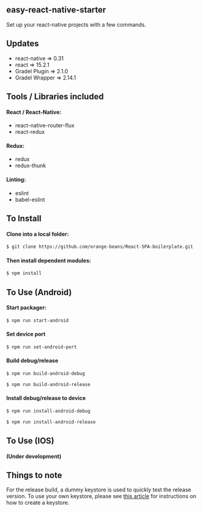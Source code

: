 ## easy-react-native-starter

Set up your react-native projects with a few commands.

## Updates

* react-native => 0.31
* react => 15.2.1
* Gradel Plugin => 2.1.0
* Gradel Wrapper => 2.14.1


## Tools / Libraries included

#### React / React-Native:
* react-native-router-flux
* react-redux

#### Redux:
* redux
* redux-thunk

#### Linting:
* eslint
* babel-eslint


## To Install
#### Clone into a local folder:
```bash
$ git clone https://github.com/orange-beans/React-SPA-boilerplate.git
```
#### Then install dependent modules:
```bash
$ npm install
```

## To Use (Android)
#### Start packager:
```bash
$ npm run start-android
```

#### Set device port
```bash
$ npm run set-android-port
```

#### Build debug/release
```bash
$ npm run build-android-debug
```
```bash
$ npm run build-android-release
```

#### Install debug/release to device
```bash
$ npm run install-android-debug
```
```bash
$ npm run install-android-release
```

## To Use (IOS)
#### (Under development)


## Things to note
For the release build, a dummy keystore is used to quickly test the release version.
To use your own keystore, please see [this article](https://facebook.github.io/react-native/docs/signed-apk-android.html) for instructions on how to create a keystore.
